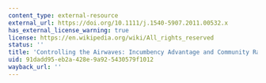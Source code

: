 ```yaml
---
content_type: external-resource
external_url: https://doi.org/10.1111/j.1540-5907.2011.00532.x
has_external_license_warning: true
license: https://en.wikipedia.org/wiki/All_rights_reserved
status: ''
title: 'Controlling the Airwaves: Incumbency Advantage and Community Radio in Brazil'
uid: 91dadd95-eb2a-428e-9a92-5430579f1012
wayback_url: ''
---
```

